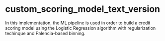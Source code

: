# custom_scoring_model_text_version
In this implementation, the ML pipeline is used in order to build a credit scoring model using the Logistic Regression algorithm with regularization techinque and Palencia-based binning.
